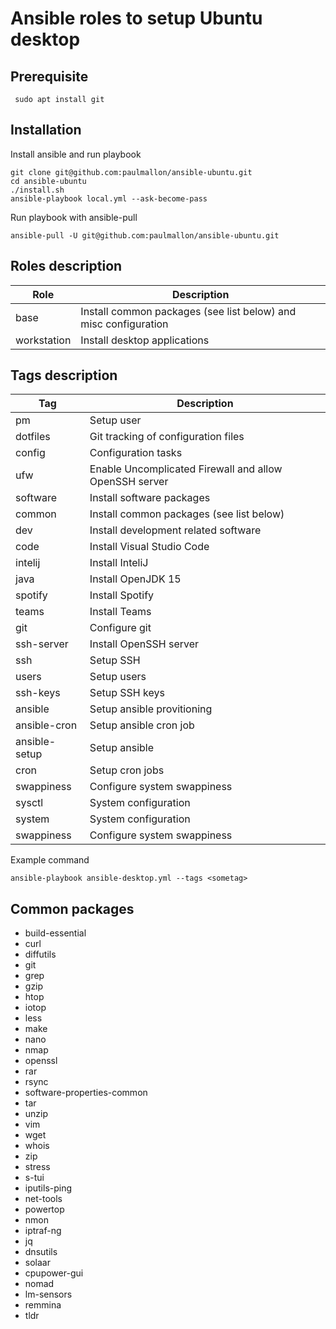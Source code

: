 # Ansible roles to setup Ubuntu desktop

 ## Prerequisite

     sudo apt install git


## Installation
    
Install ansible and run playbook

    git clone git@github.com:paulmallon/ansible-ubuntu.git
    cd ansible-ubuntu
    ./install.sh
    ansible-playbook local.yml --ask-become-pass

Run playbook with ansible-pull

    ansible-pull -U git@github.com:paulmallon/ansible-ubuntu.git




## Roles description

| Role                     | Description  
|--------------------------|----------------------------------------------
| base                     | Install common packages (see list below) and misc configuration
| workstation              | Install desktop applications

## Tags description

| Tag                      | Description
|--------------------------|----------------------------------------------
| pm                       | Setup user
| dotfiles                 | Git tracking of configuration files
| config                   | Configuration tasks
| ufw                      | Enable Uncomplicated Firewall and allow OpenSSH server
| software                 | Install software packages
| common                   | Install common packages (see list below)
| dev                      | Install development related software
| code                     | Install Visual Studio Code
| intelij                  | Install InteliJ
| java                     | Install OpenJDK 15
| spotify                  | Install Spotify
| teams                    | Install Teams
| git                      | Configure git
| ssh-server               | Install OpenSSH server
| ssh                      | Setup SSH
| users                    | Setup users
| ssh-keys                 | Setup SSH keys
| ansible                  | Setup ansible provitioning
| ansible-cron             | Setup ansible cron job
| ansible-setup            | Setup ansible
| cron                     | Setup cron jobs
| swappiness               | Configure system swappiness
| sysctl                   | System configuration
| system                   | System configuration
| swappiness               | Configure system swappiness

Example command

    ansible-playbook ansible-desktop.yml --tags <sometag>

## Common packages

  - build-essential
  - curl
  - diffutils
  - git
  - grep
  - gzip
  - htop
  - iotop
  - less
  - make
  - nano
  - nmap
  - openssl
  - rar
  - rsync
  - software-properties-common
  - tar
  - unzip
  - vim
  - wget
  - whois
  - zip
  - stress
  - s-tui
  - iputils-ping 
  - net-tools
  - powertop
  - nmon
  - iptraf-ng
  - jq
  - dnsutils
  - solaar
  - cpupower-gui
  - nomad
  - lm-sensors
  - remmina
  - tldr
